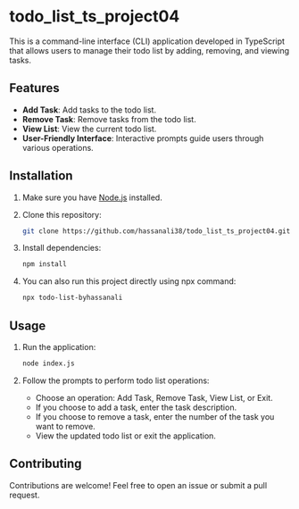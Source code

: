 # todo_list_ts_project04
This is a command-line interface (CLI) application developed in TypeScript that allows users to manage their todo list by adding, removing, and viewing tasks.

## Features

- **Add Task**: Add tasks to the todo list.
- **Remove Task**: Remove tasks from the todo list.
- **View List**: View the current todo list.
- **User-Friendly Interface**: Interactive prompts guide users through various operations.

## Installation

1. Make sure you have [Node.js](https://nodejs.org/) installed.

2. Clone this repository:

    ```bash
    git clone https://github.com/hassanali38/todo_list_ts_project04.git
    ```

3. Install dependencies:

    ```bash
    npm install
    ```

4. You can also run this project directly using npx command:

    ```bash
    npx todo-list-byhassanali
    ```

## Usage

1. Run the application:

    ```bash
    node index.js 
    ```

2. Follow the prompts to perform todo list operations:
   - Choose an operation: Add Task, Remove Task, View List, or Exit.
   - If you choose to add a task, enter the task description.
   - If you choose to remove a task, enter the number of the task you want to remove.
   - View the updated todo list or exit the application.

## Contributing

Contributions are welcome! Feel free to open an issue or submit a pull request.

